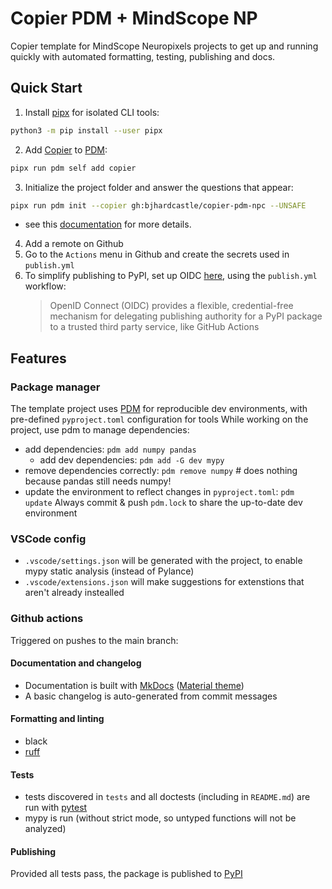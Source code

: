 # Copier PDM + MindScope NP

Copier template for MindScope Neuropixels projects to get up and running quickly with automated formatting, testing, publishing and docs.

## Quick Start

1. Install [pipx](https://github.com/pypa/pipx) for isolated CLI tools:
```bash
python3 -m pip install --user pipx
```

2. Add [Copier](https://copier.readthedocs.io/en/stable/) to [PDM](https://copier-pdm.fming.dev/):
```bash
pipx run pdm self add copier
```

3. Initialize the project folder and answer the questions that appear:
```bash
pipx run pdm init --copier gh:bjhardcastle/copier-pdm-npc --UNSAFE
```
- see this [documentation](https://copier-pdm.fming.dev) for more details.

4. Add a remote on Github
5. Go to the `Actions` menu in Github and create the secrets used in `publish.yml`
6. To simplify publishing to PyPI, set up OIDC [here](https://pypi.org/manage/account/publishing/), using the `publish.yml` workflow:
   > OpenID Connect (OIDC) provides a flexible, credential-free mechanism for delegating publishing authority for a PyPI package to a trusted third party service, like GitHub Actions
## Features

### Package manager

The template project uses [PDM](https://pdm.fming.dev) for reproducible dev environments, with pre-defined `pyproject.toml` configuration for tools
While working on the project, use pdm to manage dependencies:
- add dependencies: `pdm add numpy pandas`
  - add dev dependencies: `pdm add -G dev mypy`
- remove dependencies correctly: `pdm remove numpy`   # does nothing because pandas still needs numpy!
- update the environment to reflect changes in `pyproject.toml`: `pdm update`
Always commit & push `pdm.lock` to share the up-to-date dev environment

### VSCode config
- `.vscode/settings.json` will be generated with the project, to enable mypy static analysis (instead of Pylance)
- `.vscode/extensions.json` will make suggestions for extenstions that aren't already instealled

### Github actions

Triggered on pushes to the main branch:

#### Documentation and changelog

- Documentation is built with [MkDocs](https://github.com/mkdocs/mkdocs)
  ([Material theme](https://github.com/squidfunk/mkdocs-material))
- A basic changelog is auto-generated from commit messages

#### Formatting and linting

- black
- [ruff](https://github.com/charliermarsh/ruff)

#### Tests

- tests discovered in `tests` and all doctests (including in `README.md`) are run with [pytest](https://pytest.org/)
- mypy is run (without strict mode, so untyped functions will not be analyzed)

#### Publishing
Provided all tests pass, the package is published to [PyPI](https://pypi.org)
